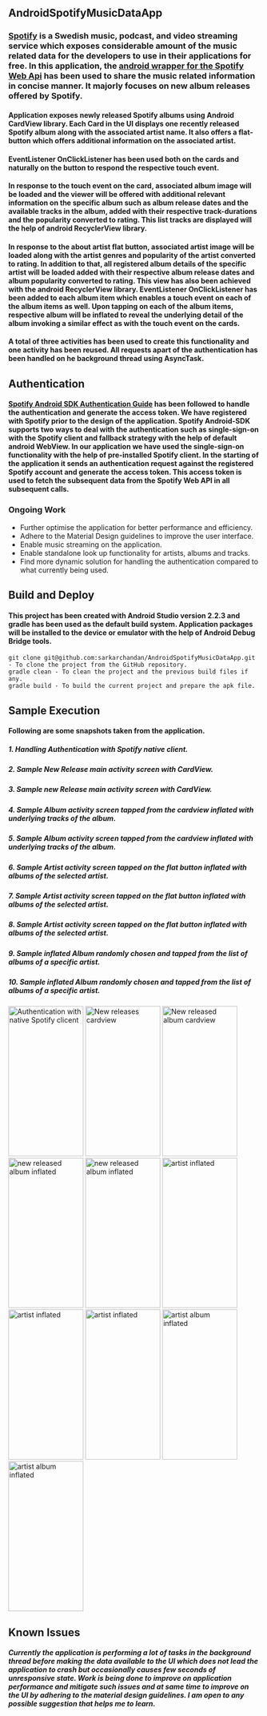 ## AndroidSpotifyMusicDataApp
### [Spotify](https://www.spotify.com/de/) is a Swedish music, podcast, and video streaming service which exposes considerable amount of the music related data for the developers to use in their applications for free. In this application, the [android wrapper for the Spotify Web Api](https://github.com/kaaes/spotify-web-api-android) has been used to share the music related information in concise manner. It majorly focuses on new album releases offered by Spotify. 

#### Application exposes newly released Spotify albums using Android CardView library. Each Card in the UI displays one recently released Spotify album along with the associated artist name. It also offers a flat-button which offers additional information on the associated artist.

#### EventListener OnClickListener has been used both on the cards and naturally on the button to respond the respective touch event.

#### In response to the touch event on the card, associated album image will be loaded and the viewer will be offered with additional relevant information on the specific album such as album release dates and the available tracks in the album, added with their respective track-durations and the popularity converted to rating. This list tracks are displayed will the help of android RecyclerView library.

#### In response to the about artist flat button, associated artist image will be loaded along with the artist genres and popularity of the artist converted to rating. In addition to that, all registered album details of the specific artist will be loaded added with their respective album release dates and album popularity converted to rating. This view has also been achieved with the android RecyclerView library. EventListener OnClickListener has been added to each album item which enables a touch event on each of the album items as well. Upon tapping on each of the album items, respective album will be inflated to reveal the underlying detail of the album invoking a similar effect as with the touch event on the cards.
#### A total of three activities has been used to create this functionality and one activity has been reused. All requests apart of the authentication has been handled on he background thread using AsyncTask.
 

## Authentication
#### [Spotify Android SDK Authentication Guide](https://developer.spotify.com/technologies/spotify-android-sdk/android-sdk-authentication-guide/) has been followed to handle the authentication and generate the access token. We have registered with Spotify prior to the design of the application. Spotify Android-SDK supports two ways to deal with the authentication such as single-sign-on with the Spotify client and fallback strategy with the help of default android WebView. In our application we have used the single-sign-on functionality with the help of pre-installed Spotify client. In the starting of the application it sends an authentication request against the registered Spotify account and generate the access token. This access token is used to fetch the subsequent data from the Spotify Web API in all subsequent calls.

### Ongoing Work
- Further optimise the application for better performance and efficiency.
- Adhere to the Material Design guidelines to improve the user interface.
- Enable music streaming on the application.
- Enable standalone look up functionality for artists, albums and tracks.
- Find more dynamic solution for handling the authentication compared to what currently being used.

## Build and Deploy
#### This project has been created with Android Studio version 2.2.3 and gradle has been used as the default build system. Application packages will be installed to the device or emulator with the help of Android Debug Bridge tools. 
```
git clone git@github.com:sarkarchandan/AndroidSpotifyMusicDataApp.git - To clone the project from the GitHub repository.
gradle clean - To clean the project and the previous build files if any.
gradle build - To build the current project and prepare the apk file.
```
## Sample Execution
#### Following are some snapshots taken from the application.
##### 1. Handling Authentication with Spotify native client.
##### 2. Sample New Release main activity screen with CardView.
##### 3. Sample new Release main activity screen with CardView.
##### 4. Sample Album activity screen tapped from the cardview inflated with underlying tracks of the album.
##### 5. Sample Album activity screen tapped from the cardview inflated with underlying tracks of the album.
##### 6. Sample Artist  activity screen tapped on the flat button inflated with albums of the selected artist.
##### 7. Sample Artist  activity screen tapped on the flat button inflated with albums of the selected artist.
##### 8. Sample Artist  activity screen tapped on the flat button inflated with albums of the selected artist.
##### 9. Sample inflated Album randomly chosen and tapped from the list of albums of a specific artist.
##### 10. Sample inflated Album randomly chosen and tapped from the list of albums of a specific artist.
<img src="https://cloud.githubusercontent.com/assets/19269229/21650600/c5fe52ba-d2a5-11e6-87b7-5d73081d5d93.png" alt="Authentication with native Spotify clicent" width="150" height="300"> <img src="https://cloud.githubusercontent.com/assets/19269229/21650969/102dc054-d2a7-11e6-89f0-7a0b4ebcb163.png" alt="New releases cardview" width="150" height="300"> <img src="https://cloud.githubusercontent.com/assets/19269229/21651104/af2c7592-d2a7-11e6-9dbe-7245c48cfbe3.png" alt="New released album cardview" width="150" height="300"> <img src="https://cloud.githubusercontent.com/assets/19269229/21651183/f59f9dd8-d2a7-11e6-9202-747524d039e7.png" alt="new released album inflated" width="150" height="300"> <img src="https://cloud.githubusercontent.com/assets/19269229/21651225/206bd40a-d2a8-11e6-9e12-3306c14c370f.png" alt="new released album inflated" width="150" height="300"> <img src="https://cloud.githubusercontent.com/assets/19269229/21651261/3c048252-d2a8-11e6-9571-1c93702c9cf3.png" alt="artist inflated" width="150" height="300"> <img src="https://cloud.githubusercontent.com/assets/19269229/21651285/5a5bbbc6-d2a8-11e6-8cf4-87abddc641b9.png" alt="artist inflated" width="150" height="300"> <img src="https://cloud.githubusercontent.com/assets/19269229/21651419/d22fcf3e-d2a8-11e6-9e0a-f6a5ee2ffa03.png" alt="artist inflated" width="150" height="300"> <img src="https://cloud.githubusercontent.com/assets/19269229/21651484/10cddda8-d2a9-11e6-94db-24cf39061c04.png" alt="artist album inflated" width="150" height="300"> <img src="https://cloud.githubusercontent.com/assets/19269229/21651513/2b61a3fc-d2a9-11e6-9aa2-69dc6792aeba.png" alt="artist album inflated" width="150" height="300"> 

## Known Issues
##### Currently the application is performing a lot of tasks in the background thread before making the data available to the UI which does not lead the application to crash but occasionally causes few seconds of unresponsive state. Work is being done to improve on application performance and mitigate such issues and at same time to improve on the UI by adhering to the material design guidelines. I am open to any possible suggestion that helps me to learn.
